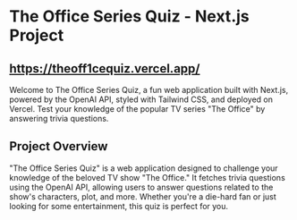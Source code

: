 # The Office Series Quiz - Next.js Project

## https://theoff1cequiz.vercel.app/

Welcome to The Office Series Quiz, a fun web application built with Next.js, powered by the OpenAI API, styled with Tailwind CSS, and deployed on Vercel. Test your knowledge of the popular TV series "The Office" by answering trivia questions.


## Project Overview

"The Office Series Quiz" is a web application designed to challenge your knowledge of the beloved TV show "The Office." It fetches trivia questions using the OpenAI API, allowing users to answer questions related to the show's characters, plot, and more. Whether you're a die-hard fan or just looking for some entertainment, this quiz is perfect for you.


